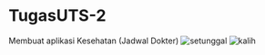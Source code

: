 # TugasUTS-2
Membuat aplikasi Kesehatan (Jadwal Dokter)
![setunggal](https://user-images.githubusercontent.com/64593162/81132548-01aab180-8f79-11ea-8841-81ba2f299f4c.png)
![kalih](https://user-images.githubusercontent.com/64593162/81132633-53ebd280-8f79-11ea-87b4-0c050abd0226.png)

